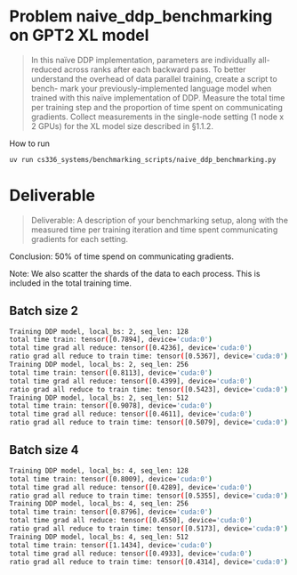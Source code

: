 # Problem naive_ddp_benchmarking on GPT2 XL model

> In this naïve DDP implementation, parameters are individually all-reduced across ranks after each
> backward pass. To better understand the overhead of data parallel training, create a script to bench-
> mark your previously-implemented language model when trained with this naïve implementation of
> DDP. Measure the total time per training step and the proportion of time spent on communicating
> gradients. Collect measurements in the single-node setting (1 node x 2 GPUs) for the XL model size
> described in §1.1.2.

How to run
```bash 
uv run cs336_systems/benchmarking_scripts/naive_ddp_benchmarking.py
```
# Deliverable
> Deliverable: A description of your benchmarking setup, along with the measured time per training iteration and time spent communicating gradients for each setting.

Conclusion: 50% of time spend on communicating gradients. 

Note: We also scatter the shards of the data to each process. This is included in the total training time.

## Batch size 2

```bash
Training DDP model, local_bs: 2, seq_len: 128
total time train: tensor([0.7894], device='cuda:0')
total time grad all reduce: tensor([0.4236], device='cuda:0')
ratio grad all reduce to train time: tensor([0.5367], device='cuda:0')
Training DDP model, local_bs: 2, seq_len: 256
total time train: tensor([0.8113], device='cuda:0')
total time grad all reduce: tensor([0.4399], device='cuda:0')
ratio grad all reduce to train time: tensor([0.5423], device='cuda:0')
Training DDP model, local_bs: 2, seq_len: 512
total time train: tensor([0.9078], device='cuda:0')
total time grad all reduce: tensor([0.4611], device='cuda:0')
ratio grad all reduce to train time: tensor([0.5079], device='cuda:0')
```

## Batch size 4
```bash
Training DDP model, local_bs: 4, seq_len: 128
total time train: tensor([0.8009], device='cuda:0')
total time grad all reduce: tensor([0.4289], device='cuda:0')
ratio grad all reduce to train time: tensor([0.5355], device='cuda:0')
Training DDP model, local_bs: 4, seq_len: 256
total time train: tensor([0.8796], device='cuda:0')
total time grad all reduce: tensor([0.4550], device='cuda:0')
ratio grad all reduce to train time: tensor([0.5173], device='cuda:0')
Training DDP model, local_bs: 4, seq_len: 512
total time train: tensor([1.1434], device='cuda:0')
total time grad all reduce: tensor([0.4933], device='cuda:0')
ratio grad all reduce to train time: tensor([0.4314], device='cuda:0')
